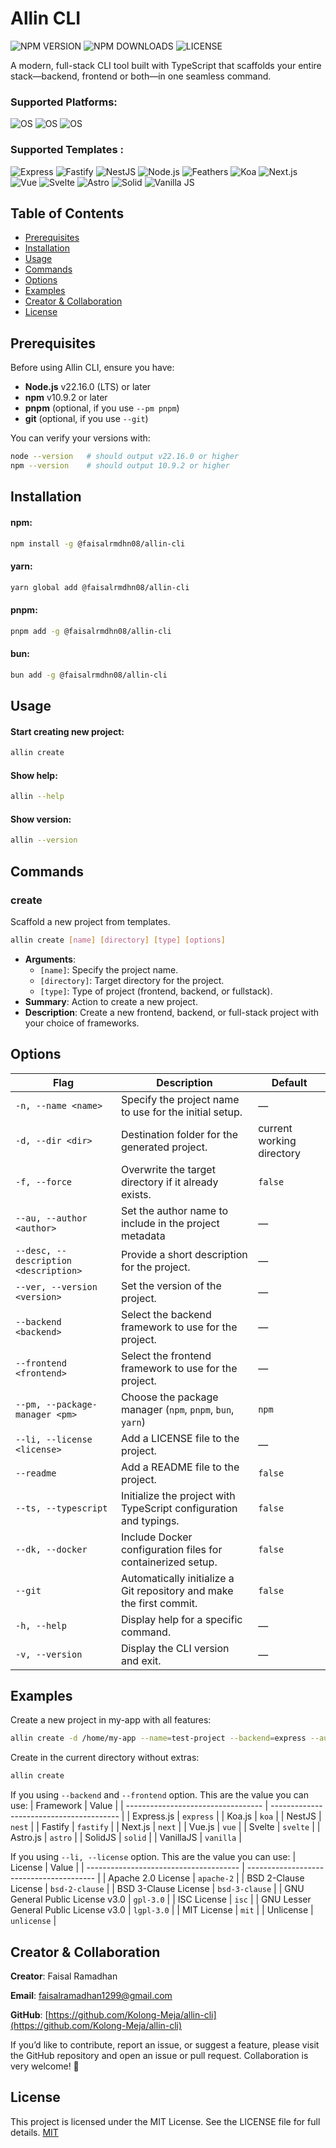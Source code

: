 # Allin CLI

![NPM VERSION](https://img.shields.io/npm/v/@faisalrmdhn08/allin-cli?style=flat-square)
![NPM DOWNLOADS](https://img.shields.io/npm/dm/@faisalrmdhn08/allin-cli?style=flat-square)
![LICENSE](https://img.shields.io/badge/license-MIT-blue?style=flat-square)

A modern, full-stack CLI tool built with TypeScript that scaffolds your entire
stack—backend, frontend or both—in one seamless command.

### Supported Platforms:

![OS](https://img.shields.io/badge/mac%20os-000000?style=for-the-badge&logo=apple&logoColor=white)
![OS](https://img.shields.io/badge/Linux-FCC624?style=for-the-badge&logo=linux&logoColor=black)
![OS](https://img.shields.io/badge/Windows-0078D6?style=for-the-badge&logo=windows&logoColor=white)

### Supported Templates :

![Express](https://img.shields.io/badge/Express%20js-000000?style=for-the-badge&logo=express&logoColor=white)
![Fastify](https://img.shields.io/badge/fastify-202020?style=for-the-badge&logo=fastify&logoColor=white)
![NestJS](https://img.shields.io/badge/nestjs-E0234E?style=for-the-badge&logo=nestjs&logoColor=white)
![Node.js](https://img.shields.io/badge/Node%20js-339933?style=for-the-badge&logo=nodedotjs&logoColor=white)
![Feathers](https://img.shields.io/badge/FeathersJS-333333?style=for-the-badge&logo=feathersjs&logoColor=white)
![Koa](https://img.shields.io/badge/Koa.js-333333?style=for-the-badge&logo=koajs&logoColor=white)
![Next.js](https://img.shields.io/badge/next%20js-000000?style=for-the-badge&logo=nextdotjs&logoColor=white)
![Vue](https://img.shields.io/badge/Vue%20js-35495E?style=for-the-badge&logo=vuedotjs&logoColor=4FC08D)
![Svelte](https://img.shields.io/badge/Svelte-4A4A55?style=for-the-badge&logo=svelte&logoColor=FF3E00)
![Astro](https://img.shields.io/badge/Astro-0C1222?style=for-the-badge&logo=astro&logoColor=FDFDFE)
![Solid](https://img.shields.io/badge/Solid%20JS-2C4F7C?style=for-the-badge&logo=solid&logoColor=white)
![Vanilla JS](https://img.shields.io/badge/JavaScript-323330?style=for-the-badge&logo=javascript&logoColor=F7DF1E)

## Table of Contents

- [Prerequisites](#prerequisites)
- [Installation](#installation)
- [Usage](#usage)
- [Commands](#commands)
- [Options](#options)
- [Examples](#examples)
- [Creator & Collaboration](#creator--collaboration)
- [License](#license)

## Prerequisites

Before using Allin CLI, ensure you have:

- **Node.js** v22.16.0 (LTS) or later
- **npm** v10.9.2 or later
- **pnpm** (optional, if you use `--pm pnpm`)
- **git** (optional, if you use `--git`)

You can verify your versions with:

```bash
node --version   # should output v22.16.0 or higher
npm --version    # should output 10.9.2 or higher
```

## Installation

#### npm:

```bash
npm install -g @faisalrmdhn08/allin-cli
```

#### yarn:

```bash
yarn global add @faisalrmdhn08/allin-cli
```

#### pnpm:

```bash
pnpm add -g @faisalrmdhn08/allin-cli
```

#### bun:

```bash
bun add -g @faisalrmdhn08/allin-cli
```

## Usage

#### Start creating new project:

```bash
allin create
```

#### Show help:

```bash
allin --help
```

#### Show version:

```bash
allin --version
```

## Commands

### create

Scaffold a new project from templates.

```bash
allin create [name] [directory] [type] [options]
```
- **Arguments**:
  - `[name]`: Specify the project name.
  - `[directory]`: Target directory for the project.
  - `[type]`: Type of project (frontend, backend, or fullstack).
- **Summary**: Action to create a new project.
- **Description**: Create a new frontend, backend, or full-stack project with
  your choice of frameworks.

## Options

| Flag                          | Description                                              | Default                   |
| ----------------------------- | -------------------------------------------------------- | ------------------------- |
| `-n, --name <name>`           | Specify the project name to use for the initial setup.                           | —                         |
| `-d, --dir <dir>`             | Destination folder for the generated project.            | current working directory |
| `-f, --force`                 | Overwrite the target directory if it already exists.                          | `false`                   |
| `--au, --author <author>`     | Set the author name to include in the project metadata                         | —                         |
| `--desc, --description <description>` | Provide a short description for the project.                           | —                         |
| `--ver, --version <version>` | Set the version of the project.                           | —                         |
| `--backend <backend>`         | Select the backend framework to use for the project.  | —                         |
| `--frontend <frontend>`       | Select the frontend framework to use for the project. | —                         |
| `--pm, --package-manager <pm>`                   | Choose the package manager (`npm`, `pnpm`, `bun`, `yarn`)               | `npm`                     |
| `--li, --license <license>`   | Add a LICENSE file to the project.                                      | —                         |
| `--readme`                       | Add a README file to the project.                             | `false`                   |
| `--ts, --typescript`          | Initialize the project with TypeScript configuration and typings.        | `false`                   |
| `--dk, --docker`              | Include Docker configuration files for containerized setup.           | `false`                   |
| `--git`                       | Automatically initialize a Git repository and make the first commit.                           | `false`                   |
| `-h, --help`                  | Display help for a specific command.                     | —                         |
| `-v, --version`               | Display the CLI version and exit.                        | —                         |

## Examples

Create a new project in my-app with all features:

```bash
allin create -d /home/my-app --name=test-project --backend=express --author "Faisal" --description "My project" --li=mit --git --ts --dk -f
```

Create in the current directory without extras:

```bash
allin create
```

If you using `--backend` and `--frontend` option. This are the value you can
use: | Framework | Value | | ---------------------------------- |
---------------------------------------- | | Express.js | `express` | | Koa.js |
`koa` | | NestJS | `nest` | | Fastify | `fastify` | | Next.js | `next` | |
Vue.js | `vue` | | Svelte | `svelte` | | Astro.js | `astro` | | SolidJS |
`solid` | | VanillaJS | `vanilla` |

If you using `--li, --license` option. This are the value you can use: | License
| Value | | -------------------------------------- |
---------------------------------------- | | Apache 2.0 License | `apache-2` | |
BSD 2-Clause License | `bsd-2-clause` | | BSD 3-Clause License | `bsd-3-clause`
| | GNU General Public License v3.0 | `gpl-3.0` | | ISC License | `isc` | | GNU
Lesser General Public License v3.0 | `lgpl-3.0` | | MIT License | `mit` | |
Unlicense | `unlicense` |

## Creator & Collaboration

**Creator**: Faisal Ramadhan

**Email**: [faisalramadhan1299@gmail.com](mailto:faisalramadhan1299@gmail.com)

**GitHub**:
[https://github.com/Kolong-Meja/allin-cli](https://github.com/Kolong-Meja/allin-cli)

If you’d like to contribute, report an issue, or suggest a feature, please visit
the GitHub repository and open an issue or pull request. Collaboration is very
welcome! 🚀

## License

This project is licensed under the MIT License. See the LICENSE file for full
details. [MIT](https://opensource.org/license/mit)
